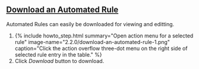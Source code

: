 ## [Download an Automated Rule](#download-an-automated-rule)

Automated Rules can easily be downloaded for viewing and editting.


<ol>
  <li>
      {% include howto_step.html
        summary="Open action menu for a selected rule"
        image-name="2.2.0/download-an-automated-rule-1.png"
        caption="Click the action overflow three-dot menu on the right side of selected rule entry in the table."
      %}  
  </li>
  <li>
    <summary>Click <i>Download</i> button to download.</summary>
  </li>
</ol>